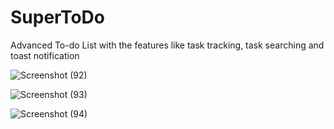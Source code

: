 # SuperToDo
Advanced To-do List with the features like task tracking, task searching and toast notification

![Screenshot (92)](https://github.com/Apeksha-Shah/SuperToDo/assets/124496024/9666e129-ee6a-4570-bd2e-31a3d8a72a6d)

![Screenshot (93)](https://github.com/Apeksha-Shah/SuperToDo/assets/124496024/01957eaa-ca29-41f8-bb05-b3e2d49abe82)

![Screenshot (94)](https://github.com/Apeksha-Shah/SuperToDo/assets/124496024/0898b858-6fa8-42de-a6e8-1cec5beefd8e)



